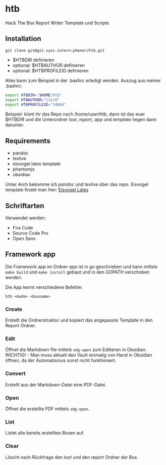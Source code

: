 # htb

Hack The Box Report Writer Template und Scripte

## Installation

`git clone git@git.syss.intern:phener/htb.git`

- $HTBDIR definieren
- optional: $HTBAUTHOR definieren
- optional: $HTBPROFILEID definieren

Alles kann zum Beispiel in der .bashrc erledigt werden. Auszug aus meiner .bashrc:

```sh
export HTBDIR="$HOME/htb"
export HTBAUTHOR="C1sc0"
export HTBPROFILEID="34604"
```

Beispiel: klont ihr das Repo nach /home/user/htb, dann ist das euer $HTBDIR und die Unterordner _loot_, _report_, _app_ und _template_ liegen dann darunter.

## Requirements

- pandoc
- texlive
- eisvogel latex template
- phantomjs
- obsidian

Unter Arch bekomme ich _pandoc_ und texlive über das repo.
Eisvogel template findet man hier: [Eisvogel Latex](https://github.com/Wandmalfarbe/pandoc-latex-template/releases/latest)

## Schriftarten

Verwendet werden:

- Fira Code
- Source Code Pro
- Open Sans

## Framework app

Die Framework app im Ordner _app_ ist in *go* geschrieben und kann mittels `make build` und `make install` gebaut und in den GOPATH verschoben werden.

Die App kennt verschiedene Befehle:

`htb <mode> <boxname>`

### Create

Erstellt die Ordnerstruktur und kopiert das angepasste Template in den Report Ordner.

### Edit

Öffnet die Markdown file mittels `xdg-open` zum Editieren in Obsidian. WICHTIG! - Man muss aktuell den Vault einmalig von Hand in Obsidian öffnen, da der Automatismus sonst nicht funktioniert.

### Convert

Erstellt aus der Markdown-Datei eine PDF-Datei.

### Open

Öffnet die erstellte PDF mittels `xdg-open`.

### List

Listet alle bereits erstellten Boxen auf.

### Clear

Löscht nach Rückfrage den loot und den report Ordner der Box.

